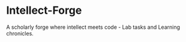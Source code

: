# Intellect-Forge
A scholarly forge where intellect meets code - Lab tasks and Learning chronicles.

